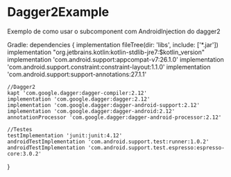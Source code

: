 # Dagger2Example
Exemplo de como usar o subcomponent com AndroidInjection do dagger2 


Gradle:
dependencies {
    implementation fileTree(dir: 'libs', include: ['*.jar'])
    implementation "org.jetbrains.kotlin:kotlin-stdlib-jre7:$kotlin_version"
    implementation 'com.android.support:appcompat-v7:26.1.0'
    implementation 'com.android.support.constraint:constraint-layout:1.1.0'
    implementation 'com.android.support:support-annotations:27.1.1'

    //Dagger2
    kapt 'com.google.dagger:dagger-compiler:2.12'
    implementation 'com.google.dagger:dagger:2.12'
    implementation 'com.google.dagger:dagger-android-support:2.12'
    implementation 'com.google.dagger:dagger-android:2.12'
    annotationProcessor 'com.google.dagger:dagger-android-processor:2.12'

    //Testes
    testImplementation 'junit:junit:4.12'
    androidTestImplementation 'com.android.support.test:runner:1.0.2'
    androidTestImplementation 'com.android.support.test.espresso:espresso-core:3.0.2'
}

